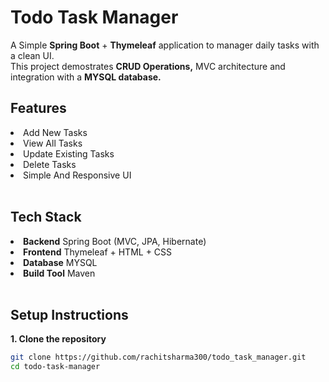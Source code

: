 <h1>Todo Task Manager</h1>
<p>
  A Simple <b>Spring Boot</b> + <b>Thymeleaf</b> application to manager daily tasks with a clean UI.<br>
  This project demostrates <b>CRUD Operations,</b> MVC architecture and integration with a <b>MYSQL database.</b>
</p>

<h2>Features</h2>
<li>Add New Tasks</li>
<li>View All Tasks</li>
<li>Update Existing Tasks</li>
<li>Delete Tasks</li>
<li>Simple And Responsive UI</li>
<br>

<h2>Tech Stack</h2>
<li><b>Backend</b> Spring Boot (MVC, JPA, Hibernate)</li>
<li><b>Frontend</b> Thymeleaf + HTML + CSS</li>
<li><b>Database</b> MYSQL</li>
<li><b>Build Tool</b> Maven</li>
<br>

<h2>Setup Instructions</h2>
<p><b>1. Clone the repository</b></p>

```bash
git clone https://github.com/rachitsharma300/todo_task_manager.git
cd todo-task-manager
```


